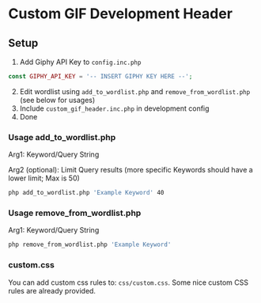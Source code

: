 # Custom GIF Development Header

## Setup
1. Add Giphy API Key to `config.inc.php`

```php
const GIPHY_API_KEY = '-- INSERT GIPHY KEY HERE --';

```

2. Edit wordlist using `add_to_wordlist.php` and `remove_from_wordlist.php` (see below for usages)
3. Include `custom_gif_header.inc.php` in development config
4. Done


### Usage add_to_wordlist.php
Arg1: Keyword/Query String

Arg2 (optional): Limit Query results (more specific Keywords should have a lower limit; Max is 50) 

```bash
php add_to_wordlist.php 'Example Keyword' 40
```

### Usage remove_from_wordlist.php

Arg1: Keyword/Query String
```bash
php remove_from_wordlist.php 'Example Keyword'
```


### custom.css

You can add custom css rules to: `css/custom.css`. Some nice custom CSS rules are already provided.
